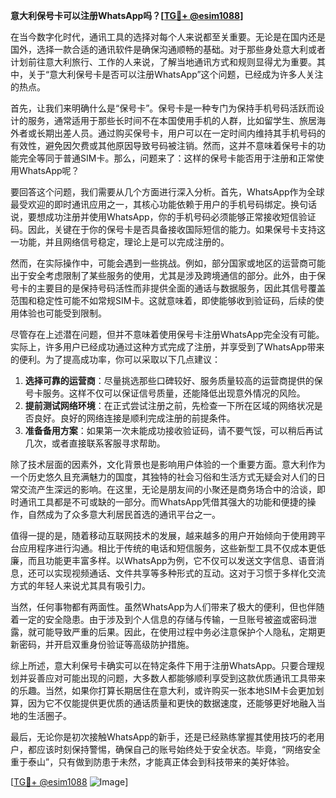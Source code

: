 **意大利保号卡可以注册WhatsApp吗？[[TG💪+ @esim1088](https://t.me/s/esim1088)]**

在当今数字化时代，通讯工具的选择对每个人来说都至关重要。无论是在国内还是国外，选择一款合适的通讯软件是确保沟通顺畅的基础。对于那些身处意大利或者计划前往意大利旅行、工作的人来说，了解当地通讯方式和规则显得尤为重要。其中，关于“意大利保号卡是否可以注册WhatsApp”这个问题，已经成为许多人关注的热点。

首先，让我们来明确什么是“保号卡”。保号卡是一种专门为保持手机号码活跃而设计的服务，通常适用于那些长时间不在本国使用手机的人群，比如留学生、旅居海外者或长期出差人员。通过购买保号卡，用户可以在一定时间内维持其手机号码的有效性，避免因欠费或其他原因导致号码被注销。然而，这并不意味着保号卡的功能完全等同于普通SIM卡。那么，问题来了：这样的保号卡能否用于注册和正常使用WhatsApp呢？

要回答这个问题，我们需要从几个方面进行深入分析。首先，WhatsApp作为全球最受欢迎的即时通讯应用之一，其核心功能依赖于用户的手机号码绑定。换句话说，要想成功注册并使用WhatsApp，你的手机号码必须能够正常接收短信验证码。因此，关键在于你的保号卡是否具备接收国际短信的能力。如果保号卡支持这一功能，并且网络信号稳定，理论上是可以完成注册的。

然而，在实际操作中，可能会遇到一些挑战。例如，部分国家或地区的运营商可能出于安全考虑限制了某些服务的使用，尤其是涉及跨境通信的部分。此外，由于保号卡的主要目的是保持号码活性而非提供全面的通话与数据服务，因此其信号覆盖范围和稳定性可能不如常规SIM卡。这就意味着，即使能够收到验证码，后续的使用体验也可能受到限制。

尽管存在上述潜在问题，但并不意味着使用保号卡注册WhatsApp完全没有可能。实际上，许多用户已经成功通过这种方式完成了注册，并享受到了WhatsApp带来的便利。为了提高成功率，你可以采取以下几点建议：

1. **选择可靠的运营商**：尽量挑选那些口碑较好、服务质量较高的运营商提供的保号卡服务。这样不仅可以保证信号质量，还能降低出现意外情况的风险。
2. **提前测试网络环境**：在正式尝试注册之前，先检查一下所在区域的网络状况是否良好。良好的网络连接是顺利完成注册的前提条件。
3. **准备备用方案**：如果第一次未能成功接收验证码，请不要气馁，可以稍后再试几次，或者直接联系客服寻求帮助。

除了技术层面的因素外，文化背景也是影响用户体验的一个重要方面。意大利作为一个历史悠久且充满魅力的国度，其独特的社会习俗和生活方式无疑会对人们的日常交流产生深远的影响。在这里，无论是朋友间的小聚还是商务场合中的洽谈，即时通讯工具都是不可或缺的一部分。而WhatsApp凭借其强大的功能和便捷的操作，自然成为了众多意大利居民首选的通讯平台之一。

值得一提的是，随着移动互联网技术的发展，越来越多的用户开始倾向于使用跨平台应用程序进行沟通。相比于传统的电话和短信服务，这些新型工具不仅成本更低廉，而且功能更丰富多样。以WhatsApp为例，它不仅可以发送文字信息、语音消息，还可以实现视频通话、文件共享等多种形式的互动。这对于习惯于多样化交流方式的年轻人来说尤其具有吸引力。

当然，任何事物都有两面性。虽然WhatsApp为人们带来了极大的便利，但也伴随着一定的安全隐患。由于涉及到个人信息的存储与传输，一旦账号被盗或密码泄露，就可能导致严重的后果。因此，在使用过程中务必注意保护个人隐私，定期更新密码，并开启双重身份验证等高级防护措施。

综上所述，意大利保号卡确实可以在特定条件下用于注册WhatsApp。只要合理规划并妥善应对可能出现的问题，大多数人都能够顺利享受到这款优质通讯工具带来的乐趣。当然，如果你打算长期居住在意大利，或许购买一张本地SIM卡会更加划算，因为它不仅能提供更优质的通话质量和更快的数据速度，还能够更好地融入当地的生活圈子。

最后，无论你是初次接触WhatsApp的新手，还是已经熟练掌握其使用技巧的老用户，都应该时刻保持警惕，确保自己的账号始终处于安全状态。毕竟，“网络安全重于泰山”，只有做到防患于未然，才能真正体会到科技带来的美好体验。

[[TG💪+ @esim1088](https://t.me/s/esim1088) ![Image](https://i.postimg.cc/4NQfJmqS/Snipaste-2025-05-13-00-14-12.png)]